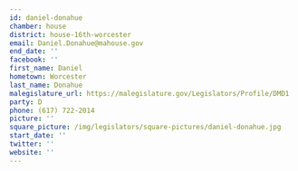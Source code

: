 ```yaml
---
id: daniel-donahue
chamber: house
district: house-16th-worcester
email: Daniel.Donahue@mahouse.gov
end_date: ''
facebook: ''
first_name: Daniel
hometown: Worcester
last_name: Donahue
malegislature_url: https://malegislature.gov/Legislators/Profile/DMD1
party: D
phone: (617) 722-2014
picture: ''
square_picture: /img/legislators/square-pictures/daniel-donahue.jpg
start_date: ''
twitter: ''
website: ''
---
```


